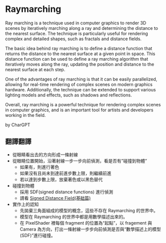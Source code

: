 # Raymarching
Ray marching is a technique used in computer graphics to render 3D scenes by iteratively marching along a ray and determining the distance to the nearest surface. The technique is particularly useful for rendering complex and detailed shapes, such as fractals and distance fields.

The basic idea behind ray marching is to define a distance function that returns the distance to the nearest surface at a given point in space. This distance function can be used to define a ray marching algorithm that iteratively moves along the ray, updating the position and distance to the nearest surface at each step.

One of the advantages of ray marching is that it can be easily parallelized, allowing for real-time rendering of complex scenes on modern graphics hardware. Additionally, the technique can be extended to support various lighting models and effects, such as shadows and reflections.

Overall, ray marching is a powerful technique for rendering complex scenes in computer graphics, and is an important tool for artists and developers working in the field.

by CharGPT

## 翻譯翻譯

- 從眼睛看出去的方向形成一條射線
- 從眼睛位置開始，沿著射線一步一步向前偵測，看是否有”碰撞到物體”
    - 如果有，則進行著色
    - 如果沒有且尚未到達前進步數上限，則繼續前進
    - 若以達到步數上限，放棄著色或以黑色替代
- 碰撞到物體
    - 採用 SDF(signed distance functions) 進行偵測
    - 請看 [Signed Distance Field(基础篇)](https://zhuanlan.zhihu.com/p/93901692)
- 實作上的認知
    - 先拋棄三角面組成的模型的概念，這些不存在 Raymarching 的世界中。
    - 模型在 Raymarching 的世界中都是用數學描述出來的。
    - 在 PixelShader 裡每個 fragment 的位置為“起點”，以 fragement 與 Camera 為方向，打出一條射線一步步向前偵測是否與“數學描述上的模型(SDF)”進行碰撞。
